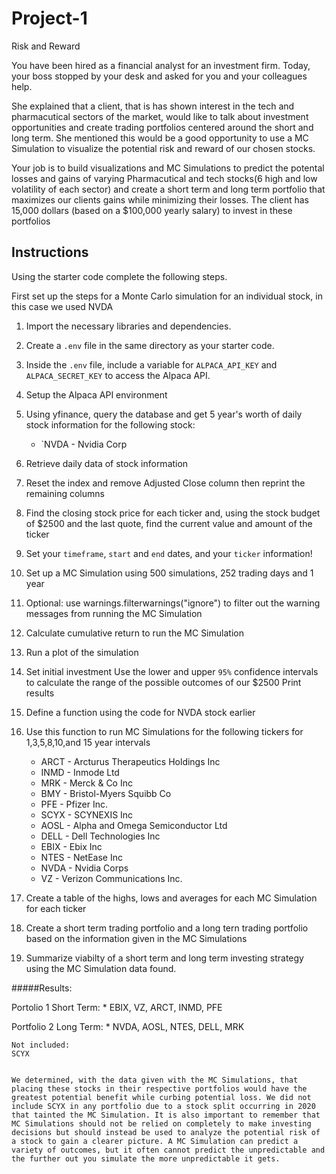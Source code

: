 # Project-1
 Risk and Reward

You have been hired as a financial analyst for an investment firm. Today, your boss stopped by your desk and asked for you and your colleagues help.

She explained that a client, that is has shown interest in the tech and pharmacutical sectors of the market, would like to talk about investment opportunities and create trading portfolios centered around the short and long term. She mentioned this would be a good opportunity to use a MC Simulation to visualize the potential risk and reward of our chosen stocks.

Your job is to build visualizations and MC Simulations to predict the potental losses and gains of varying Pharmacutical and tech stocks(6 high and low volatility of each sector) and create a short term and long term portfolio that maximizes our clients gains while minimizing their losses. The client has 15,000 dollars (based on a $100,000 yearly salary) to invest in these portfolios

## Instructions

Using the starter code complete the following steps.

First set up the steps for a Monte Carlo simulation for an individual stock, in this case we used NVDA

1. Import the necessary libraries and dependencies.

2. Create a `.env` file in the same directory as your starter code.

3. Inside the `.env` file, include a variable for `ALPACA_API_KEY` and `ALPACA_SECRET_KEY` to access the Alpaca API.

4. Setup the Alpaca API environment

5. Using yfinance, query the database and get 5 year's worth of daily stock information for the following stock:

    * `NVDA - Nvidia Corp

6. Retrieve daily data of stock information

7. Reset the index and remove Adjusted Close column then reprint the remaining columns

8. Find the closing stock price for each ticker and, using the stock budget of $2500 and the last quote, find the current value and amount of the ticker


9. Set your `timeframe`, `start` and `end` dates, and your `ticker` information!
10. Set up a MC Simulation using 500 simulations, 252 trading days and 1 year
11. Optional: use warnings.filterwarnings("ignore") to filter out the warning messages from running the MC Simulation
12. Calculate cumulative return to run the MC Simulation
13. Run a plot of the simulation
14.  Set initial investment
Use the lower and upper `95%` confidence intervals to calculate the range of the possible outcomes of our $2500
Print results
15. Define a function using the code for NVDA stock earlier 
16. Use this function to run MC Simulations for the following tickers for 1,3,5,8,10,and 15 year intervals

    * ARCT - Arcturus Therapeutics Holdings Inc
    * INMD - Inmode Ltd
    * MRK - Merck & Co Inc
    * BMY - Bristol-Myers Squibb Co
    * PFE - Pfizer Inc.
    * SCYX - SCYNEXIS Inc
    * AOSL - Alpha and Omega Semiconductor Ltd
    * DELL - Dell Technologies Inc
    * EBIX - Ebix Inc
    * NTES - NetEase Inc
    * NVDA - Nvidia Corps
    * VZ - Verizon Communications Inc.

17. Create a table of the highs, lows and averages for each MC Simulation for each ticker
18. Create a short term trading portfolio and a long tern trading portfolio based on the information given in the MC Simulations
19. Summarize viabilty of a short term and long term investing strategy using the MC Simulation data found.

#####Results:

Portolio 1 Short Term:
    * EBIX, VZ, ARCT, INMD, PFE

Portfolio 2 Long Term: 
    * NVDA, AOSL, NTES, DELL, MRK

    Not included:
    SCYX

   
    We determined, with the data given with the MC Simulations, that placing these stocks in their respective portfolios would have the greatest potential benefit while curbing potential loss. We did not include SCYX in any portfolio due to a stock split occurring in 2020 that tainted the MC Simulation. It is also important to remember that MC Simulations should not be relied on completely to make investing decisions but should instead be used to analyze the potential risk of a stock to gain a clearer picture. A MC Simulation can predict a variety of outcomes, but it often cannot predict the unpredictable and the further out you simulate the more unpredictable it gets.
